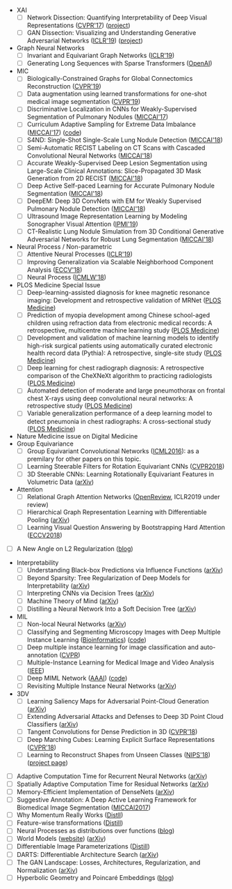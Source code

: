 * XAI
  * [ ] Network Dissection: Quantifying Interpretability of Deep Visual Representations ([CVPR'17](https://ieeexplore.ieee.org/document/8099837)) ([project](http://netdissect.csail.mit.edu/))
  * [ ] GAN Dissection: Visualizing and Understanding Generative Adversarial Networks ([ICLR'19](https://openreview.net/pdf?id=Hyg_X2C5FX)) ([project](https://gandissect.csail.mit.edu/))
* Graph Neural Networks
  * [ ] Invariant and Equivariant Graph Networks ([ICLR'19](https://openreview.net/forum?id=Syx72jC9tm))  
  * [ ] Generating Long Sequences with Sparse Transformers ([OpenAI](https://openai.com/blog/sparse-transformer/))
* MIC
  * [ ] Biologically-Constrained Graphs for Global Connectomics Reconstruction ([CVPR'19](https://donglaiw.github.io/paper/2019_cvpr_skel.pdf))
  * [ ] Data augmentation using learned transformations for one-shot medical image segmentation ([CVPR'19](https://arxiv.org/abs/1902.09383))
  * [ ] Discriminative Localization in CNNs for Weakly-Supervised Segmentation of Pulmonary Nodules ([MICCAI'17](https://arxiv.org/abs/1707.01086))
  * [ ] Curriculum Adaptive Sampling for Extreme Data Imbalance ([MICCAI'17](https://link.springer.com/chapter/10.1007/978-3-319-66179-7_73)) ([code](https://github.com/taki0112/CASED-Tensorflow))
  * [ ] S4ND: Single-Shot Single-Scale Lung Nodule Detection ([MICCAI'18](https://arxiv.org/abs/1805.02279))
  * [ ] Semi-Automatic RECIST Labeling on CT Scans with Cascaded Convolutional Neural Networks ([MICCAI'18](https://arxiv.org/abs/1806.09507))
  * [ ] Accurate Weakly-Supervised Deep Lesion Segmentation using Large-Scale Clinical Annotations: Slice-Propagated 3D Mask Generation from 2D RECIST ([MICCAI'18](https://arxiv.org/abs/1807.01172))
  * [ ] Deep Active Self-paced Learning for Accurate Pulmonary Nodule Segmentation ([MICCAI'18](https://www.researchgate.net/publication/327629896_Deep_Active_Self-paced_Learning_for_Accurate_Pulmonary_Nodule_Segmentation))
  * [ ] DeepEM: Deep 3D ConvNets with EM for Weakly Supervised Pulmonary Nodule Detection ([MICCAI'18](https://link.springer.com/chapter/10.1007/978-3-030-00934-2_90))
  * [ ] Ultrasound Image Representation Learning by Modeling Sonographer Visual Attention ([IPMI'19](https://arxiv.org/abs/1903.02974))
  * [ ] CT-Realistic Lung Nodule Simulation from 3D Conditional Generative Adversarial Networks for Robust Lung Segmentation ([MICCAI'18](https://arxiv.org/abs/1806.04051))

* Neural Process / Non-parametric
  * [ ] Attentive Neural Processes ([ICLR'19](https://arxiv.org/pdf/1901.05761.pdf))
  * [ ] Improving Generalization via Scalable Neighborhood Component Analysis ([ECCV'18](https://arxiv.org/abs/1808.04699))
  * [ ] Neural Process ([ICMLW'18](https://arxiv.org/pdf/1807.01622.pdf))
* PLOS Medicine Special Issue
  * [ ] Deep-learning-assisted diagnosis for knee magnetic resonance imaging: Development and retrospective validation of MRNet ([PLOS Medicine]())
  * [ ] Prediction of myopia development among Chinese school-aged children using refraction data from electronic medical records: A retrospective, multicentre machine learning study ([PLOS Medicine](https://journals.plos.org/plosmedicine/article?id=10.1371/journal.pmed.1002674))
  * [ ] Development and validation of machine learning models to identify high-risk surgical patients using automatically curated electronic health record data (Pythia): A retrospective, single-site study ([PLOS Medicine](https://journals.plos.org/plosmedicine/article/authors?id=10.1371/journal.pmed.1002701))
  * [ ] Deep learning for chest radiograph diagnosis: A retrospective comparison of the CheXNeXt algorithm to practicing radiologists ([PLOS Medicine](https://journals.plos.org/plosmedicine/article?id=10.1371/journal.pmed.1002686))
  * [ ] Automated detection of moderate and large pneumothorax on frontal chest X-rays using deep convolutional neural networks: A retrospective study ([PLOS Medicine](http://dx.plos.org/10.1371/journal.pmed.1002697))
  * [ ] Variable generalization performance of a deep learning model to detect pneumonia in chest radiographs: A cross-sectional study ([PLOS Medicine](https://journals.plos.org/plosmedicine/article?id=10.1371/journal.pmed.1002683))
* Nature Medicine issue on Digital Medicine
* Group Equivariance
  * [ ] Group Equivariant Convolutional Networks ([ICML2016](https://arxiv.org/abs/1602.07576)): as a premilary for other papers on this topic.
  * [ ] Learning Steerable Filters for Rotation Equivariant CNNs ([CVPR2018](http://openaccess.thecvf.com/content_cvpr_2018/papers/Weiler_Learning_Steerable_Filters_CVPR_2018_paper.pdf))
  * [ ] 3D Steerable CNNs: Learning Rotationally Equivariant Features in Volumetric Data ([arXiv](https://arxiv.org/abs/1807.02547))
* Attention
  * [ ] Relational Graph Attention Networks ([OpenReview](https://openreview.net/forum?id=Bklzkh0qFm), ICLR2019 under review)
  * [ ] Hierarchical Graph Representation Learning with Differentiable Pooling ([arXiv](https://arxiv.org/abs/1806.08804))
  * [ ] Learning Visual Question Answering by Bootstrapping Hard Attention ([ECCV2018](https://arxiv.org/abs/1808.00300))
* [ ] A New Angle on L2 Regularization ([blog](https://thomas-tanay.github.io/post--L2-regularization/))
* Interpretability
  * [ ] Understanding Black-box Predictions via Influence Functions ([arXiv](https://arxiv.org/abs/1703.04730))
  * [ ] Beyond Sparsity: Tree Regularization of Deep Models for Interpretability ([arXiv](https://arxiv.org/abs/1711.06178))
  * [ ] Interpreting CNNs via Decision Trees ([arXiv](https://arxiv.org/abs/1802.00121))
  * [ ] Machine Theory of Mind ([arXiv](https://arxiv.org/abs/1802.07740))
  * [ ] Distilling a Neural Network Into a Soft Decision Tree ([arXiv](https://arxiv.org/abs/1711.09784))
* MIL
  * [ ] Non-local Neural Networks ([arXiv](https://arxiv.org/abs/1711.07971))
  * [ ] Classifying and Segmenting Microscopy Images with Deep Multiple Instance Learning ([Bioinformatics](https://www.ncbi.nlm.nih.gov/pmc/articles/PMC4908336/pdf/btw252.pdf)) ([code](https://github.com/dancsalo/TensorFlow-MIL))
  * [ ] Deep multiple instance learning for image classification and auto-annotation ([CVPR](https://www.cv-foundation.org/openaccess/content_cvpr_2015/papers/Wu_Deep_Multiple_Instance_2015_CVPR_paper.pdf))
  * [ ] Multiple-Instance Learning for Medical Image and Video Analysis ([IEEE](http://ieeexplore.ieee.org/document/7812612/))
  * [ ] Deep MIML Network ([AAAI](https://github.com/kingfengji/DeepMIML)) ([code](https://github.com/kingfengji/DeepMIML))
  * [ ] Revisiting Multiple Instance Neural Networks ([arXiv](https://arxiv.org/abs/1610.02501))
* 3DV
  * [ ] Learning Saliency Maps for Adversarial Point-Cloud Generation ([arXiv](https://arxiv.org/abs/1812.01687))
  * [ ] Extending Adversarial Attacks and Defenses to Deep 3D Point Cloud Classifiers ([arXiv](https://arxiv.org/abs/1901.03006))
  * [ ] Tangent Convolutions for Dense Prediction in 3D ([CVPR'18](https://arxiv.org/abs/1807.02443))
  * [ ] Deep Marching Cubes: Learning Explicit Surface Representations ([CVPR'18](http://www.cvlibs.net/publications/Liao2018CVPR.pdf))
  * [ ] Learning to Reconstruct Shapes from Unseen Classes ([NIPS'18](https://papers.nips.cc/paper/7494-learning-to-reconstruct-shapes-from-unseen-classes)) ([project page](http://genre.csail.mit.edu/))
* [ ] Adaptive Computation Time for Recurrent Neural Networks ([arXiv](https://arxiv.org/abs/1603.08983))
* [ ] Spatially Adaptive Computation Time for Residual Networks ([arXiv](https://arxiv.org/abs/1612.02297))
* [ ] Memory-Efficient Implementation of DenseNets ([arXiv](https://arxiv.org/abs/1707.06990))
* [ ] Suggestive Annotation: A Deep Active Learning Framework for Biomedical Image Segmentation ([MICCAI2017](https://arxiv.org/abs/1706.04737))
* [ ] Why Momentum Really Works ([Distll](https://distill.pub/2017/momentum/))
* [ ] Feature-wise transformations ([Distill](https://distill.pub/2018/feature-wise-transformations/))
* [ ] Neural Processes as distributions over functions ([blog](http://kasparmartens.rbind.io/post/np/))
* [ ] World Models ([website](https://worldmodels.github.io/)) ([arXiv](https://arxiv.org/abs/1803.10122))
* [ ] Differentiable Image Parameterizations ([Distill](https://distill.pub/2018/differentiable-parameterizations/))
* [ ] DARTS: Differentiable Architecture Search ([arXiv](https://arxiv.org/abs/1806.09055))
* [ ] The GAN Landscape: Losses, Architectures, Regularization, and Normalization ([arXiv](https://arxiv.org/abs/1807.04720))
* [ ] Hyperbolic Geometry and Poincaré Embeddings ([blog](http://bjlkeng.github.io/posts/hyperbolic-geometry-and-poincare-embeddings/))
